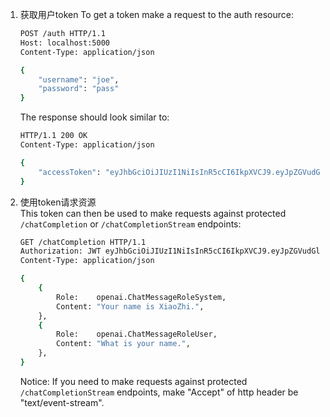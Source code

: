 1.  获取用户token
    To get a token make a request to the auth resource:
    ```bash
    POST /auth HTTP/1.1
    Host: localhost:5000
    Content-Type: application/json

    {
        "username": "joe",
        "password": "pass"
    }
    ```
    The response should look similar to:
    ```bash
    HTTP/1.1 200 OK
    Content-Type: application/json

    {
        "accessToken": "eyJhbGciOiJIUzI1NiIsInR5cCI6IkpXVCJ9.eyJpZGVudGl0eSI6MSwiaWF0IjoxNDQ0OTE3NjQwLCJuYmYiOjE0NDQ5MTc2NDAsImV4cCI6MTQ0NDkxNzk0MH0.KPmI6WSjRjlpzecPvs3q_T3cJQvAgJvaQAPtk1abC_E"
    }
    ```
2. 使用token请求资源  
    This token can then be used to make requests against protected `/chatCompletion` or `/chatCompletionStream` endpoints:
    ```bash
    GET /chatCompletion HTTP/1.1
    Authorization: JWT eyJhbGciOiJIUzI1NiIsInR5cCI6IkpXVCJ9.eyJpZGVudGl0eSI6MSwiaWF0IjoxNDQ0OTE3NjQwLCJuYmYiOjE0NDQ5MTc2NDAsImV4cCI6MTQ0NDkxNzk0MH0.KPmI6WSjRjlpzecPvs3q_T
    Content-Type: application/json

    {
		{
			Role:    openai.ChatMessageRoleSystem,
			Content: "Your name is XiaoZhi.",
		},
		{
			Role:    openai.ChatMessageRoleUser,
			Content: "What is your name.",
		},
	}
    ```
    Notice: If you need to make requests against protected `/chatCompletionStream` endpoints, make "Accept" of http header be "text/event-stream".